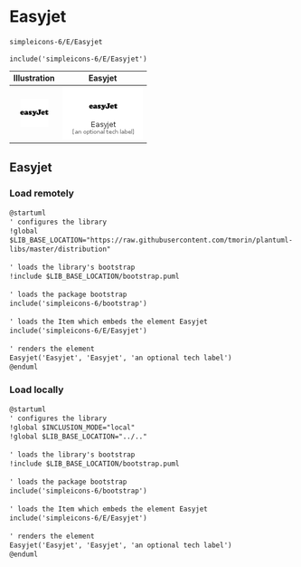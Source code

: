 # Easyjet


```text
simpleicons-6/E/Easyjet
```

```text
include('simpleicons-6/E/Easyjet')
```



| Illustration | Easyjet |
| :---: | :---: |
| ![illustration for Illustration](../../simpleicons-6/E/Easyjet.png) | ![illustration for Easyjet](../../simpleicons-6/E/Easyjet.Local.png) |




## Easyjet

### Load remotely
```plantuml
@startuml
' configures the library
!global $LIB_BASE_LOCATION="https://raw.githubusercontent.com/tmorin/plantuml-libs/master/distribution"

' loads the library's bootstrap
!include $LIB_BASE_LOCATION/bootstrap.puml

' loads the package bootstrap
include('simpleicons-6/bootstrap')

' loads the Item which embeds the element Easyjet
include('simpleicons-6/E/Easyjet')

' renders the element
Easyjet('Easyjet', 'Easyjet', 'an optional tech label')
@enduml
```

### Load locally
```plantuml
@startuml
' configures the library
!global $INCLUSION_MODE="local"
!global $LIB_BASE_LOCATION="../.."

' loads the library's bootstrap
!include $LIB_BASE_LOCATION/bootstrap.puml

' loads the package bootstrap
include('simpleicons-6/bootstrap')

' loads the Item which embeds the element Easyjet
include('simpleicons-6/E/Easyjet')

' renders the element
Easyjet('Easyjet', 'Easyjet', 'an optional tech label')
@enduml
```

